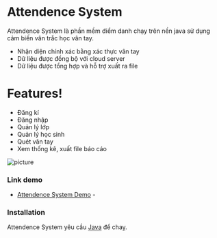 # Attendence System


Attendence System là phần mềm điểm danh chạy trên nền java sử dụng cảm biến vân trắc học vân tay.

  - Nhận diện chính xác bằng xác thực vân tay
  - Dữ liệu được đồng bộ với cloud server
  - Dữ liệu được tổng hợp và hỗ trợ xuất ra file

# Features!

  - Đăng kí
  - Đăng nhập
  - Quản lý lớp
  - Quản lý học sinh
  - Quét vân tay
  - Xem thống kê, xuất file báo cáo


![picture](https://imgur.com/a/aWFdF9o)
### Link demo
* [Attendence System Demo](https://youtu.be/fVrKl7UyIOw) - 


### Installation

Attendence System yêu cầu [Java](https://netbeans.org/downloads/)  để chaỵ.

